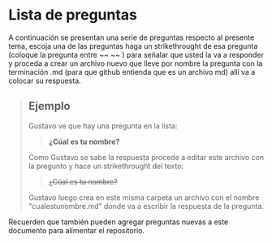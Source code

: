 # Lista de preguntas

A continuación se presentan una serie de preguntas respecto al presente tema, escoja una de las preguntas haga un strikethrought de esa pregunta (coloque la pregunta entre ~~ ~~ ) para señalar que usted la va a responder y proceda a crear un archivo nuevo que lleve por nombre la pregunta con la terminación .md (para que github entienda que es un archivo md) allí va a colocar su respuesta.

> ## Ejemplo
> Gustavo ve que hay una pregunta en la lista:
> 
>> **¿Cúal es tu nombre?** 
> 
> Como Gustavo se sabe la respuesta procede a editar este archivo con la pregunto y hace un strikethrought del texto:
>
>> ~~¿Cúal es tu nombre?~~
> 
> Gustavo luego crea en este misma carpeta un archivo con el nombre "cualestunombre.md" donde va a escribir la respuesta de la pregunta.

Recuerden que también pueden agregar preguntas nuevas a este documento para alimentar el repositorio.
